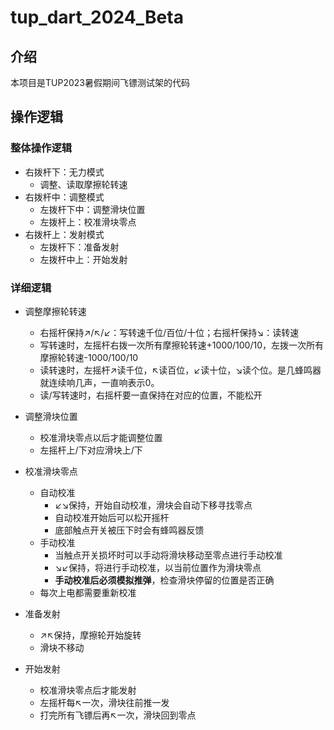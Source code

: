 # tup_dart_2024_Beta

## 介绍
本项目是TUP2023暑假期间飞镖测试架的代码

## 操作逻辑

### 整体操作逻辑

- 右拨杆下：无力模式
    - 调整、读取摩擦轮转速
- 右拨杆中：调整模式
    - 左拨杆下中：调整滑块位置
    - 左拨杆上：校准滑块零点
- 右拨杆上：发射模式
    - 左拨杆下：准备发射
    - 左拨杆中上：开始发射

### 详细逻辑

- 调整摩擦轮转速
  - 右摇杆保持↗/↖/↙：写转速千位/百位/十位；右摇杆保持↘：读转速
  - 写转速时，左摇杆右拨一次所有摩擦轮转速+1000/100/10，左拨一次所有摩擦轮转速-1000/100/10
  - 读转速时，左摇杆↗读千位，↖读百位，↙读十位，↘读个位。是几蜂鸣器就连续响几声，一直响表示0。
  - 读/写转速时，右摇杆要一直保持在对应的位置，不能松开
- 调整滑块位置
  - 校准滑块零点以后才能调整位置
  - 左摇杆上/下对应滑块上/下
- 校准滑块零点
  - 自动校准
    - ↙↘保持，开始自动校准，滑块会自动下移寻找零点
    - 自动校准开始后可以松开摇杆
    - 底部触点开关被压下时会有蜂鸣器反馈
  - 手动校准
    - 当触点开关损坏时可以手动将滑块移动至零点进行手动校准
    - ↘↙保持，将进行手动校准，以当前位置作为滑块零点
    - **手动校准后必须模拟推弹**，检查滑块停留的位置是否正确
  - 每次上电都需要重新校准
  
- 准备发射
  - ↗↖保持，摩擦轮开始旋转
  - 滑块不移动
- 开始发射
  - 校准滑块零点后才能发射
  - 左摇杆每↖一次，滑块往前推一发
  - 打完所有飞镖后再↖一次，滑块回到零点
